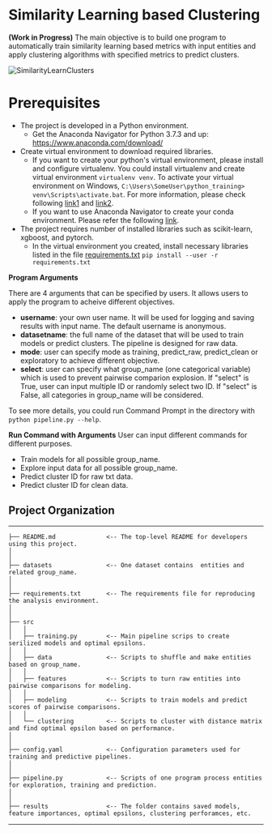 # Similarity Learning based Clustering
**(Work in Progress)**
The main objective is to build one program to automatically train similarity learning based metrics with input entities and apply clustering algorithms with specified metrics to predict clusters.


![SimilarityLearnClusters](https://user-images.githubusercontent.com/61123728/122810863-d7f83b00-d29d-11eb-96ca-acc2ccf352f2.png)

# Prerequisites
-  The project is developed in a Python environment. 
   - Get the Anaconda Navigator for Python 3.7.3 and up: https://www.anaconda.com/download/
- Create virtual environment to download required libraries. 
   - If you want to create your python's virtual environment, please install and configure virtualenv. 
     You could install virtualenv and create virtual environment `virtualenv venv`. To activate your virtual environment on Windows,  `C:\Users\SomeUser\python_training> venv\Scripts\activate.bat`.
     For more information, please check following [link1](https://docs.python-guide.org/dev/virtualenvs/) and [link2](https://programwithus.com/learn-to-code/Pip-and-virtualenv-on-Windows/).
   - If you want to use Anaconda Navigator to create your conda environment. Please refer the following [link](https://uoa-eresearch.github.io/eresearch-cookbook/recipe/2014/11/20/conda/).
- The project requires number of installed libraries such as scikit-learn, xgboost, and pytorch. 
   - In the virtual environment you created, install necessary libraries listed in the file <a href="./requirements.txt">requirements.txt</a> `pip install --user -r requirements.txt`<br/>


**Program Arguments**

There are 4 arguments that can be specified by users. It allows users to apply the program to acheive different objectives. 
   - **username**: your own user name. It will be used for logging and saving results with input name. The default username is anonymous.
   - **datasetname**: the full name of the dataset that will be used to train models or predict clusters. The pipeline is designed for raw data.
   - **mode**: user can specify mode as training, predict_raw, predict_clean or exploratory to achieve different objective.
   - **select**: user can specify what group_name (one categorical variable) which is used to prevent pairwise comparion explosion. If "select" is True, user can input multiple ID or randomly select two ID. If "select" is False, all categories in group_name will be considered.


To see more details, you could run Command Prompt in the directory with `python pipeline.py --help`. 


**Run Command with Arguments**
User can input different commands for different purposes. 
   - Train models for all possible group_name.
   - Explore input data for all possible group_name.
   - Predict cluster ID for raw txt data.
   - Predict cluster ID for clean data.


## Project Organization
------------
    ├── README.md              <-- The top-level README for developers using this project.
    │
    │
    ├── datasets               <-- One dataset contains  entities and related group_name.
    │
    │
    ├── requirements.txt       <-- The requirements file for reproducing the analysis environment.
    │            
    │
    ├── src                   
    │   │
    │   ├── training.py        <-- Main pipeline scrips to create serilized models and optimal epsilons.
    │   │
    │   ├── data               <-- Scripts to shuffle and make entities based on group_name.
    │   │
    │   ├── features           <-- Scripts to turn raw entities into pairwise comparisons for modeling.
    │   │
    │   ├── modeling           <-- Scripts to train models and predict scores of pairwise comparisons.               
    │   │
    │   └── clustering         <-- Scripts to cluster with distance matrix and find optimal epsilon based on performance.          
    │
    │
    ├── config.yaml            <-- Configuration parameters used for training and predictive pipelines.
    │
    │
    ├── pipeline.py            <-- Scripts of one program process entities for exploration, training and prediction.
    │
    │
    ├── results                <-- The folder contains saved models, feature importances, optimal epsilons, clustering perforamces, etc. 
--------

